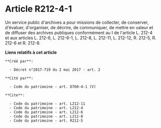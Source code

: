 # Article R212-4-1

Un service public d'archives a pour missions de collecter, de conserver, d'évaluer, d'organiser, de décrire, de communiquer,
de mettre en valeur et de diffuser des archives publiques conformément au I de l'article L. 212-4 et aux articles L. 212-6,
L. 212-6-1, L. 212-8, L. 212-11, L. 212-12, R. 212-5, R. 212-6 et R. 212-8.

**Liens relatifs à cet article**

	**Créé par**:

	  - Décret n°2017-719 du 2 mai 2017 - art. 2

	**Cité par**:

	  - Code du patrimoine - art. D760-4-1 (V)

	**Cite**:

	  - Code du patrimoine - art. L212-11
	  - Code du patrimoine - art. L212-4
	  - Code du patrimoine - art. L212-6
	  - Code du patrimoine - art. L212-8
	  - Code du patrimoine - art. R212-5
